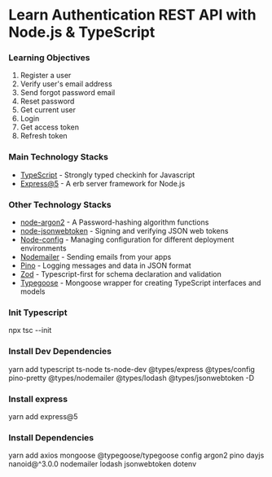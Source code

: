 # Learn Authentication REST API with Node.js &amp; TypeScript

### Learning Objectives

1. Register a user
2. Verify user's email address
3. Send forgot password email
4. Reset password
5. Get current user
6. Login
7. Get access token
8. Refresh token

### Main Technology Stacks

- [TypeScript](https://www.typescriptlang.org/) - Strongly typed checkinh for Javascript
- [Express@5](https://expressjs.com/en/5x/api.html) - A erb server framework for Node.js

### Other Technology Stacks

- [node-argon2](https://github.com/ranisalt/node-argon2) - A Password-hashing algorithm functions
- [node-jsonwebtoken](https://github.com/auth0/node-jsonwebtoken) - Signing and verifying JSON web tokens
- [Node-config](https://github.com/lorenwest/node-config) - Managing configuration for different deployment environments
- [Nodemailer](https://nodemailer.com/about/) - Sending emails from your apps
- [Pino](https://github.com/pinojs/pino) - Logging messages and data in JSON format
- [Zod](https://github.com/colinhacks/zod) - Typescript-first for schema declaration and validation
- [Typegoose](https://typegoose.github.io/typegoose/) - Mongoose wrapper for creating TypeScript interfaces and models

### Init Typescript

npx tsc --init

### Install Dev Dependencies

yarn add typescript ts-node ts-node-dev @types/express @types/config pino-pretty @types/nodemailer @types/lodash @types/jsonwebtoken -D

### Install express

yarn add express@5

### Install Dependencies

yarn add axios mongoose @typegoose/typegoose config argon2 pino dayjs nanoid@^3.0.0 nodemailer lodash jsonwebtoken dotenv

